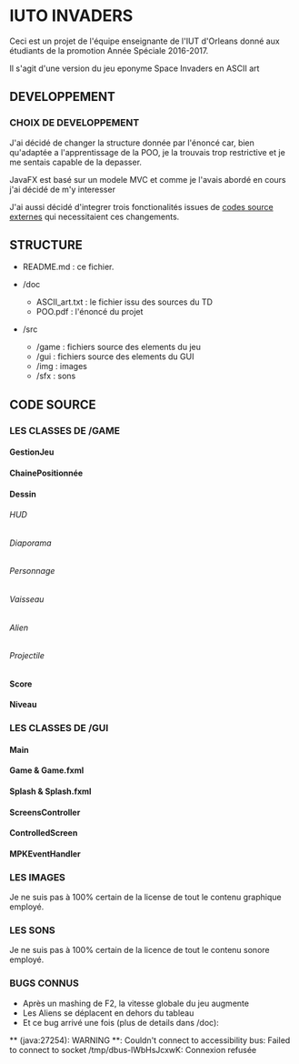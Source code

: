 # IUTO INVADERS

Ceci est un projet de l'équipe enseignante de l'IUT d'Orleans 
donné aux étudiants de la promotion Année Spéciale 2016-2017.
 
Il s'agit d'une version du jeu eponyme Space Invaders 
en ASCII art

## DEVELOPPEMENT

### CHOIX DE DEVELOPPEMENT

J'ai décidé de changer la structure donnée par l'énoncé car,
 bien qu'adaptée a l'apprentissage de la POO, je la trouvais 
 trop restrictive et je me sentais capable de la depasser.
 
 JavaFX est basé sur un modele MVC et comme je l'avais abordé en cours
 j'ai décidé de m'y interesser
 
 J'ai aussi décidé d'integrer trois fonctionalités issues de
 [codes source externes](doc/SOURCES.md) qui 
 necessitaient ces changements.
 
## STRUCTURE

- README.md : ce fichier.

- /doc
  - ASCII_art.txt : le fichier issu des sources du TD
  - POO.pdf : l'énoncé du projet
  
- /src
  - /game : fichiers source des elements du jeu
  - /gui : fichiers source des elements du GUI 
  - /img : images
  - /sfx : sons
  
  
## CODE SOURCE

### LES CLASSES DE /GAME

#### GestionJeu
#### ChainePositionnée
#### Dessin
###### HUD
###### Diaporama
###### Personnage
###### Vaisseau
###### Alien
###### Projectile
#### Score
#### Niveau


### LES CLASSES DE /GUI
#### Main
#### Game & Game.fxml
#### Splash & Splash.fxml
#### ScreensController
#### ControlledScreen
#### MPKEventHandler

### LES IMAGES
Je ne suis pas à 100% certain de la license de
tout le contenu graphique employé.

### LES SONS
Je ne suis pas à 100% certain de la licence de
tout le contenu sonore employé.

### BUGS CONNUS

- Après un mashing de F2, la vitesse globale du jeu augmente
- Les Aliens se déplacent en dehors du tableau
- Et ce bug arrivé une fois (plus de details dans /doc):

** (java:27254): WARNING **: Couldn't connect to accessibility bus: Failed to connect to socket /tmp/dbus-lWbHsJcxwK: Connexion refusée

